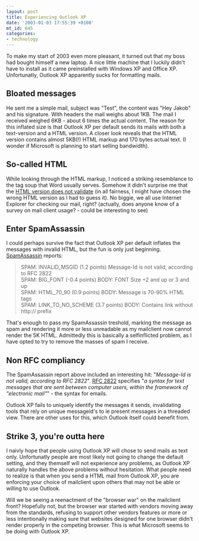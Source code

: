 ```yaml
---
layout: post
title: Experiencing Outlook XP
date: '2003-01-03 17:55:39 +0100'
mt_id: 645
categories:
- technology
---
```

To make my start of 2003 even more pleasant, it turned out that my boss had bought himself a new laptop. A nice little machine that I luckily didn't have to install as it came preinstalled with Windows XP and Office XP. Unfortunatly, Outlook XP apparently sucks for formatting mails.

<!--more-->

<h2>Bloated messages</h2>

He sent me a simple mail, subject was "Test", the content was "Hey Jakob" and his signature. With headers the mail weighs about 1KB. The mail I received weighed 6KB - about 6 times the actual content. The reason for this inflated size is that Outlook XP per default sends its mails with both a text-version and a HTML version. A closer look reveals that the HTML version contains almost 5KB(!) HTML markup and 170 bytes actual text. (I wonder if Microsoft is planning to start selling bandwidth).

<h2>So-called HTML</h2>

While looking through the HTML markup, I noticed a striking resemblance to the tag soup that Word usually serves. Somehow it didn't surprise me that the <a href="http://validator.w3.org/check?uri=http%3A%2F%2Fwww.mentalized.net%2Fjournal%2Farchives%2Foutlookxp%2FOutlookXPMessage.html&amp;charset=%28detect+automatically%29&amp;doctype=HTML+4.01+Transitional">HTML version does not validate</a> (in all fairness, I might have chosen the wrong HTML version as I had to guess it). No biggie, we all use Internet Explorer for checking our mail, right? (actually, does anyone know of a survey on mail client usage? - could be interesting to see)

<h2>Enter SpamAssassin</h2>

I could perhaps survive the fact that Outlook XP per default inflates the messages with invalid HTML, but the fun is only just beginning. <a href="http://www.spamassassin.org" title="SpamAssassin website">SpamAssassin</a> reports:

<blockquote>
<p>
SPAM: INVALID_MSGID      (1.2 points)  Message-Id is not valid, according to RFC 2822<br />
SPAM: BIG_FONT           (-0.4 points) BODY: FONT Size +2 and up or 3 and up<br />
SPAM: HTML_70_90         (0.9 points)  BODY: Message is 70-90% HTML tags<br />
SPAM: LINK_TO_NO_SCHEME  (3.7 points)  BODY: Contains link without http:// prefix<br />
</p>
</blockquote>

That's enough to pass my SpamAssassin treshold, marking the message as spam and rendering it more or less unreadable as my mailclient now cannot render the 5K HTML. Admittedly this is basically a selfinflicted problem, as I have opted to try to remove the masses of spam I receive.

<h2>Non RFC compliancy</h2>

The SpamAssassin report above included an interesting hit: "<cite>Message-Id is not valid, according to RFC 2822</cite>". <a href="http://www.faqs.org/rfcs/rfc2822.html" title="RFC 2822">RFC 2822</a> specifies "<cite>a syntax for text messages that are sent between computer users, within the framework of "electronic mail"</cite>" - the syntax for emails.

Outlook XP fails to uniquely identify the messages it sends, invalidating tools that rely on unique messageid's to ie present messages in a threaded view. There are other uses for this, which Outlook itself could benefit from.

<h2>Strike 3, you're outta here</h2>

I naivly hope that people using Outlook XP will chose to send mails as text only. Unfortunatly people are most likely not going to change the default setting, and they themself will not experience any problems, as Outlook XP naturally handles the above problems without hesitation. What people need to realize is that when you send a HTML mail from Outlook XP, you are enforcing your choice of mailclient upon others that may not be able or willing to use Outlook.

Will we be seeing a reenactment of the "browser war" on the mailclient front? Hopefully not, but the browser war started with vendors moving away from the standards, refusing to support other vendors features or more or less intentionally making sure that websites designed for one browser didn't render properly in the competing browser. This is what Microsoft seems to be doing with Outlook XP.
